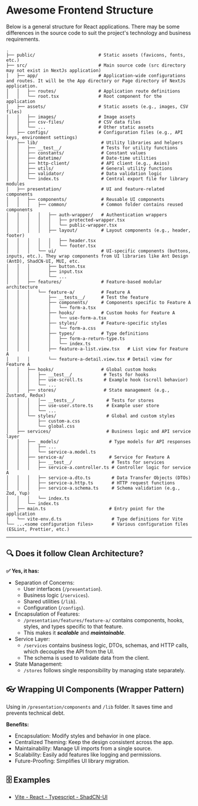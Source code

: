 # Awesome Frontend Structure

Below is a general structure for React applications. There may be some differences in the source code to suit the project's technology and business requirements.

```
.
├── public/                        # Static assets (favicons, fonts, etc.)
├── src/                           # Main source code (src directory may not exist in NextJs application)
│   ├── app/                       # Application-wide configurations and routes. It will be the App directory or Page directory of NextJs application.
│   │   ├── routes/                # Application route definitions
│   │   └── root.tsx               # Root component for the application
│   ├── assets/                    # Static assets (e.g., images, CSV files)
│   │   ├── images/                # Image assets
│   │   ├── csv-files/             # CSV data files
│   │   └── ...                    # Other static assets
│   ├── configs/                   # Configuration files (e.g., API keys, environment settings)
│   ├── lib/                        # Utility libraries and helpers
│   │   ├── __test__/               # Tests for utility functions
│   │   ├── constants/              # Constant values
│   │   ├── datetime/               # Date-time utilities
│   │   ├── http-client/            # API client (e.g., Axios)
│   │   ├── utils/                  # General utility functions
│   │   ├── validator/              # Data validation logic
│   │   └── index.ts                # Central export file for library modules
│   ├── presentation/               # UI and feature-related components
│   │   ├── components/             # Reusable UI components
│   │   │   ├── common/             # Common folder contains reused components
│   │   │   │   ├── auth-wrapper/   # Authentication wrappers
│   │   │   │   │   ├── protected-wrapper.tsx
│   │   │   │   │   └── public-wrapper.tsx
│   │   │   │   ├── layout/         # Layout components (e.g., header, footer)
│   │   │   │   │   ├── header.tsx
│   │   │   │   │   └── footer.tsx
│   │   │   └── ui/                 # UI-specific components (buttons, inputs, etc.). They wrap components from UI libraries like Ant Design (AntD), ShadCN-UI, MUI, etc.
│   │   │       ├── button.tsx
│   │   │       ├── input.tsx
│   │   │       └── ...
│   │   ├── features/               # Feature-based modular architecture
│   │   │   └── feature-a/          # Feature A
│   │   │       ├── __tests__/      # Test the feature
│   │   │       ├── components/     # Components specific to Feature A
│   │   │       │   └── form-a.tsx
│   │   │       ├── hooks/          # Custom hooks for Feature A
│   │   │       │   └── use-form-a.tsx
│   │   │       ├── styles/         # Feature-specific styles
│   │   │       │   └── form-a.css
│   │   │       ├── types/          # Type definitions
│   │   │       │   ├── form-a-return-type.ts
│   │   │       │   └── index.ts
│   │   │       ├── feature-a-list.view.tsx   # List view for Feature A
│   │   │       └── feature-a-detail.view.tsx # Detail view for Feature A
│   │   ├── hooks/                  # Global custom hooks
│   │   │   ├── __test__/            # Tests for hooks
│   │   │   ├── use-scroll.ts        # Example hook (scroll behavior)
│   │   │   └── ...
│   │   ├── stores/                  # State management (e.g., Zustand, Redux)
│   │   │   │── __tests__/            # Tests for stores
│   │   │   ├── use-user.store.ts     # Example user store
│   │   │   └── ...
│   │   └── styles/                   # Global and custom styles
│   │       ├── custom-a.css
│   │       └── global.css
│   ├── services/                     # Business logic and API service layer
│   │   ├── _models/                   # Type models for API responses
│   │   │   ├── ...
│   │   │   └── service-a.model.ts
│   │   ├── service-a/                 # Service for Feature A
│   │   │   ├── __test__/               # Tests for services
│   │   │   ├── service-a.controller.ts # Controller logic for service A
│   │   │   ├── service-a.dto.ts        # Data Transfer Objects (DTOs)
│   │   │   ├── service-a.http.ts       # HTTP request functions
│   │   │   ├── service-a.schema.ts     # Schema validation (e.g., Zod, Yup)
│   │   │   └── index.ts
│   │   └── index.ts
│   ├── main.ts                        # Entry point for the application
│   └── vite-env.d.ts                   # Type definitions for Vite
└── ...<some configuration files>       # Various configuration files (ESLint, Prettier, etc.)
```

-----
## 🔍 Does it follow Clean Architecture?

**✅ Yes, it has:**

  * Separation of Concerns:
    - User interfaces (`/presentation`).
    - Business logic (`/services`).
    - Shared utilities (`/lib`).
    - Configuration (`/configs`).
  * Encapsulation of Features:
    - `/presentation/features/feature-a/` contains components, hooks, styles, and types specific to that feature.
    - This makes it __*scalable*__ and __*maintainable*__.
  * Service Layer:
    - `/services` contains business logic, DTOs, schemas, and HTTP calls, which decouples the API from the UI.
    - The schema is used to validate data from the client.
  * State Management:
    - `/stores` follows single responsibility by managing state separately.

## 👓 Wrapping UI Components (Wrapper Pattern)

Using in `/presentation/components` and `/lib` folder. It saves time and prevents technical debt.

**Benefits:**
- Encapsulation: Modify styles and behavior in one place.
- Centralized Theming: Keep the design consistent across the app.
- Maintainability: Manage UI imports from a single source.
- Scalability: Easily add features like logging and permissions.
- Future-Proofing: Simplifies UI library migration.

## 🗄️ Examples

- [Vite - React - Typescript - ShadCN-UI](https://github.com/nqhed/awesome-frontend-structure/tree/vite-react-ts-shadcn)
